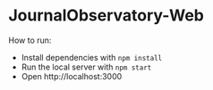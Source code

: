 # JournalObservatory-Web

How to run:
- Install dependencies with `npm install`
- Run the local server with `npm start`
- Open http://localhost:3000
